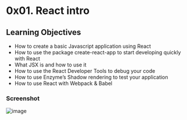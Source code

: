 # 0x01. React intro

## Learning Objectives

- How to create a basic Javascript application using React
- How to use the package create-react-app to start developing quickly with React
- What JSX is and how to use it
- How to use the React Developer Tools to debug your code
- How to use Enzyme’s Shadow rendering to test your application
- How to use React with Webpack & Babel


### Screenshot

![image](https://github.com/preshengr/alx-react/assets/123143795/f0e3a56b-219f-4be7-9012-8954b029fa29)




